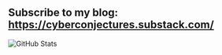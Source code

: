 ## Subscribe to my blog: https://cyberconjectures.substack.com/

![GitHub Stats](https://github-readme-stats.vercel.app/api?username=bobby-lin&show_icons=true&theme=chartreuse-dark)


